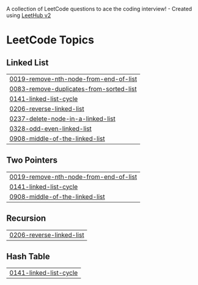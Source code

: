 A collection of LeetCode questions to ace the coding interview! - Created using [LeetHub v2](https://github.com/arunbhardwaj/LeetHub-2.0)
<!---LeetCode Topics Start-->
# LeetCode Topics
## Linked List
|  |
| ------- |
| [0019-remove-nth-node-from-end-of-list](https://github.com/Banhivaroy/LeetCode/tree/master/0019-remove-nth-node-from-end-of-list) |
| [0083-remove-duplicates-from-sorted-list](https://github.com/Banhivaroy/LeetCode/tree/master/0083-remove-duplicates-from-sorted-list) |
| [0141-linked-list-cycle](https://github.com/Banhivaroy/LeetCode/tree/master/0141-linked-list-cycle) |
| [0206-reverse-linked-list](https://github.com/Banhivaroy/LeetCode/tree/master/0206-reverse-linked-list) |
| [0237-delete-node-in-a-linked-list](https://github.com/Banhivaroy/LeetCode/tree/master/0237-delete-node-in-a-linked-list) |
| [0328-odd-even-linked-list](https://github.com/Banhivaroy/LeetCode/tree/master/0328-odd-even-linked-list) |
| [0908-middle-of-the-linked-list](https://github.com/Banhivaroy/LeetCode/tree/master/0908-middle-of-the-linked-list) |
## Two Pointers
|  |
| ------- |
| [0019-remove-nth-node-from-end-of-list](https://github.com/Banhivaroy/LeetCode/tree/master/0019-remove-nth-node-from-end-of-list) |
| [0141-linked-list-cycle](https://github.com/Banhivaroy/LeetCode/tree/master/0141-linked-list-cycle) |
| [0908-middle-of-the-linked-list](https://github.com/Banhivaroy/LeetCode/tree/master/0908-middle-of-the-linked-list) |
## Recursion
|  |
| ------- |
| [0206-reverse-linked-list](https://github.com/Banhivaroy/LeetCode/tree/master/0206-reverse-linked-list) |
## Hash Table
|  |
| ------- |
| [0141-linked-list-cycle](https://github.com/Banhivaroy/LeetCode/tree/master/0141-linked-list-cycle) |
<!---LeetCode Topics End-->